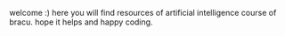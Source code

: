 welcome :) here you will find resources of artificial intelligence course of bracu. hope it helps and happy coding. 
